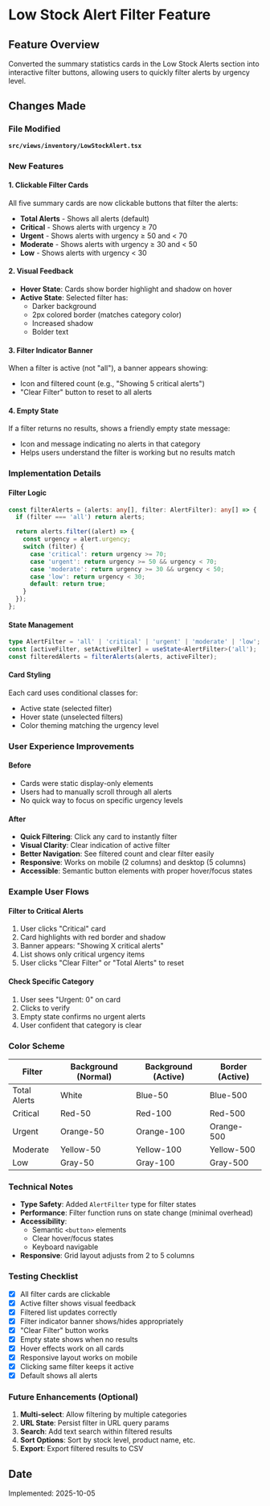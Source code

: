 # Low Stock Alert Filter Feature

## Feature Overview
Converted the summary statistics cards in the Low Stock Alerts section into interactive filter buttons, allowing users to quickly filter alerts by urgency level.

## Changes Made

### File Modified
**`src/views/inventory/LowStockAlert.tsx`**

### New Features

#### 1. **Clickable Filter Cards**
All five summary cards are now clickable buttons that filter the alerts:
- **Total Alerts** - Shows all alerts (default)
- **Critical** - Shows alerts with urgency ≥ 70
- **Urgent** - Shows alerts with urgency ≥ 50 and < 70
- **Moderate** - Shows alerts with urgency ≥ 30 and < 50
- **Low** - Shows alerts with urgency < 30

#### 2. **Visual Feedback**
- **Hover State**: Cards show border highlight and shadow on hover
- **Active State**: Selected filter has:
  - Darker background
  - 2px colored border (matches category color)
  - Increased shadow
  - Bolder text

#### 3. **Filter Indicator Banner**
When a filter is active (not "all"), a banner appears showing:
- Icon and filtered count (e.g., "Showing 5 critical alerts")
- "Clear Filter" button to reset to all alerts

#### 4. **Empty State**
If a filter returns no results, shows a friendly empty state message:
- Icon and message indicating no alerts in that category
- Helps users understand the filter is working but no results match

### Implementation Details

#### Filter Logic
```typescript
const filterAlerts = (alerts: any[], filter: AlertFilter): any[] => {
  if (filter === 'all') return alerts;

  return alerts.filter((alert) => {
    const urgency = alert.urgency;
    switch (filter) {
      case 'critical': return urgency >= 70;
      case 'urgent': return urgency >= 50 && urgency < 70;
      case 'moderate': return urgency >= 30 && urgency < 50;
      case 'low': return urgency < 30;
      default: return true;
    }
  });
};
```

#### State Management
```typescript
type AlertFilter = 'all' | 'critical' | 'urgent' | 'moderate' | 'low';
const [activeFilter, setActiveFilter] = useState<AlertFilter>('all');
const filteredAlerts = filterAlerts(alerts, activeFilter);
```

#### Card Styling
Each card uses conditional classes for:
- Active state (selected filter)
- Hover state (unselected filters)
- Color theming matching the urgency level

### User Experience Improvements

#### Before
- Cards were static display-only elements
- Users had to manually scroll through all alerts
- No quick way to focus on specific urgency levels

#### After
- **Quick Filtering**: Click any card to instantly filter
- **Visual Clarity**: Clear indication of active filter
- **Better Navigation**: See filtered count and clear filter easily
- **Responsive**: Works on mobile (2 columns) and desktop (5 columns)
- **Accessible**: Semantic button elements with proper hover/focus states

### Example User Flows

#### Filter to Critical Alerts
1. User clicks "Critical" card
2. Card highlights with red border and shadow
3. Banner appears: "Showing X critical alerts"
4. List shows only critical urgency items
5. User clicks "Clear Filter" or "Total Alerts" to reset

#### Check Specific Category
1. User sees "Urgent: 0" on card
2. Clicks to verify
3. Empty state confirms no urgent alerts
4. User confident that category is clear

### Color Scheme

| Filter | Background (Normal) | Background (Active) | Border (Active) |
|--------|-------------------|-------------------|----------------|
| Total Alerts | White | Blue-50 | Blue-500 |
| Critical | Red-50 | Red-100 | Red-500 |
| Urgent | Orange-50 | Orange-100 | Orange-500 |
| Moderate | Yellow-50 | Yellow-100 | Yellow-500 |
| Low | Gray-50 | Gray-100 | Gray-500 |

### Technical Notes

- **Type Safety**: Added `AlertFilter` type for filter states
- **Performance**: Filter function runs on state change (minimal overhead)
- **Accessibility**: 
  - Semantic `<button>` elements
  - Clear hover/focus states
  - Keyboard navigable
- **Responsive**: Grid layout adjusts from 2 to 5 columns

### Testing Checklist

- [x] All filter cards are clickable
- [x] Active filter shows visual feedback
- [x] Filtered list updates correctly
- [x] Filter indicator banner shows/hides appropriately
- [x] "Clear Filter" button works
- [x] Empty state shows when no results
- [x] Hover effects work on all cards
- [x] Responsive layout works on mobile
- [x] Clicking same filter keeps it active
- [x] Default shows all alerts

### Future Enhancements (Optional)

1. **Multi-select**: Allow filtering by multiple categories
2. **URL State**: Persist filter in URL query params
3. **Search**: Add text search within filtered results
4. **Sort Options**: Sort by stock level, product name, etc.
5. **Export**: Export filtered results to CSV

## Date
Implemented: 2025-10-05
